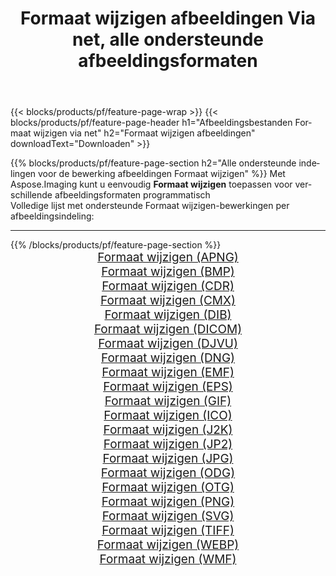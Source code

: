 ﻿---
title: Formaat wijzigen afbeeldingen Via net, alle ondersteunde afbeeldingsformaten 
weight: 3920
url: /nl/net/resize 
lang: nl
langdirlevel: 2
locales: zh-hans,ja,it,ru,de,es,fr,nl,id,lt,pl,pt,vi,tr,ko,zh-hant,ar,hi,th,sv,cs,uk,he
description: Met behulp van Aspose.Imaging kunt u eenvoudig Formaat wijzigen afbeeldingen maken via net
---

{{< blocks/products/pf/feature-page-wrap >}}
{{< blocks/products/pf/feature-page-header h1="Afbeeldingsbestanden Formaat wijzigen via net" h2="Formaat wijzigen afbeeldingen" downloadText="Downloaden" >}}


{{% blocks/products/pf/feature-page-section  h2="Alle ondersteunde indelingen voor de bewerking afbeeldingen Formaat wijzigen" %}}
Met Aspose.Imaging kunt u eenvoudig **Formaat wijzigen** toepassen voor verschillende afbeeldingsformaten programmatisch
<br/>
Volledige lijst met ondersteunde Formaat wijzigen-bewerkingen per afbeeldingsindeling:
<hr/>
{{% /blocks/products/pf/feature-page-section %}}
<div class="container-fluid productfamilypage bg-gray">
    <div class="convertypes bg-gray agp-content section">
        <div class="container">
		<div class="row other-converters" style="gap: 10px;font-size: 19px;text-align:center;">
		    <div class='col-md-2 other-converter remove-lp remove-rp'><a href="/imaging/nl/net/resize/apng" style="padding:15px;">Formaat wijzigen (APNG)</a></div><div class='col-md-2 other-converter remove-lp remove-rp'><a href="/imaging/nl/net/resize/bmp" style="padding:15px;">Formaat wijzigen (BMP)</a></div><div class='col-md-2 other-converter remove-lp remove-rp'><a href="/imaging/nl/net/resize/cdr" style="padding:15px;">Formaat wijzigen (CDR)</a></div><div class='col-md-2 other-converter remove-lp remove-rp'><a href="/imaging/nl/net/resize/cmx" style="padding:15px;">Formaat wijzigen (CMX)</a></div><div class='col-md-2 other-converter remove-lp remove-rp'><a href="/imaging/nl/net/resize/dib" style="padding:15px;">Formaat wijzigen (DIB)</a></div><div class='col-md-2 other-converter remove-lp remove-rp'><a href="/imaging/nl/net/resize/dicom" style="padding:15px;">Formaat wijzigen (DICOM)</a></div><div class='col-md-2 other-converter remove-lp remove-rp'><a href="/imaging/nl/net/resize/djvu" style="padding:15px;">Formaat wijzigen (DJVU)</a></div><div class='col-md-2 other-converter remove-lp remove-rp'><a href="/imaging/nl/net/resize/dng" style="padding:15px;">Formaat wijzigen (DNG)</a></div><div class='col-md-2 other-converter remove-lp remove-rp'><a href="/imaging/nl/net/resize/emf" style="padding:15px;">Formaat wijzigen (EMF)</a></div><div class='col-md-2 other-converter remove-lp remove-rp'><a href="/imaging/nl/net/resize/eps" style="padding:15px;">Formaat wijzigen (EPS)</a></div><div class='col-md-2 other-converter remove-lp remove-rp'><a href="/imaging/nl/net/resize/gif" style="padding:15px;">Formaat wijzigen (GIF)</a></div><div class='col-md-2 other-converter remove-lp remove-rp'><a href="/imaging/nl/net/resize/ico" style="padding:15px;">Formaat wijzigen (ICO)</a></div><div class='col-md-2 other-converter remove-lp remove-rp'><a href="/imaging/nl/net/resize/j2k" style="padding:15px;">Formaat wijzigen (J2K)</a></div><div class='col-md-2 other-converter remove-lp remove-rp'><a href="/imaging/nl/net/resize/jp2" style="padding:15px;">Formaat wijzigen (JP2)</a></div><div class='col-md-2 other-converter remove-lp remove-rp'><a href="/imaging/nl/net/resize/jpg" style="padding:15px;">Formaat wijzigen (JPG)</a></div><div class='col-md-2 other-converter remove-lp remove-rp'><a href="/imaging/nl/net/resize/odg" style="padding:15px;">Formaat wijzigen (ODG)</a></div><div class='col-md-2 other-converter remove-lp remove-rp'><a href="/imaging/nl/net/resize/otg" style="padding:15px;">Formaat wijzigen (OTG)</a></div><div class='col-md-2 other-converter remove-lp remove-rp'><a href="/imaging/nl/net/resize/png" style="padding:15px;">Formaat wijzigen (PNG)</a></div><div class='col-md-2 other-converter remove-lp remove-rp'><a href="/imaging/nl/net/resize/svg" style="padding:15px;">Formaat wijzigen (SVG)</a></div><div class='col-md-2 other-converter remove-lp remove-rp'><a href="/imaging/nl/net/resize/tiff" style="padding:15px;">Formaat wijzigen (TIFF)</a></div><div class='col-md-2 other-converter remove-lp remove-rp'><a href="/imaging/nl/net/resize/webp" style="padding:15px;">Formaat wijzigen (WEBP)</a></div><div class='col-md-2 other-converter remove-lp remove-rp'><a href="/imaging/nl/net/resize/wmf" style="padding:15px;">Formaat wijzigen (WMF)</a></div>
                </div>
        </div>
    </div>
</div>
<br/>

